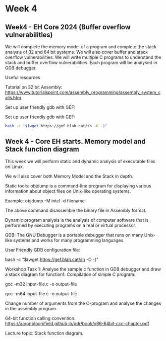 # Week 4

## Week4 - EH Core 2024 (Buffer overflow vulnerabilities)

We will complete the memory model of a program and complete the stack analysis of 32 and 64 bit systems. We will also cover buffer and stack overflow vulnerabilities. We will write multiple C programs to understand the stack and buffer overflow vulnerabilities. Each program will be analysed in GDB debugger.


Useful resources

Tutorial on 32 bit Assembly: <https://www.tutorialspoint.com/assembly_programming/assembly_system_calls.htm>

Set up user friendly gdb with GEF:

Set up user friendly gdb with GEF:

```bash
bash -c "$(wget https://gef.blah.cat/sh -O -)"
```

 ## Week 4 - Core EH starts. Memory model and Stack function diagram

This week we will perform static and dynamic analysis of executable files on Linux.

We will also cover both Memory Model and the Stack in depth.

Static tools: objdump is a command-line program for displaying various information about object files on Unix-like operating systems.  

Example: objdump -M intel -d filename

The above command disassemble the binary file in Assembly format.

Dynamic program analysis is the analysis of computer software that is performed by executing programs on a real or virtual processor. 

GDB: The GNU Debugger is a portable debugger that runs on many Unix-like systems and works for many programming languages

User Friendly GDB configuration file:

bash -c "$(wget https://gef.blah.cat/sh -O -)"


Workshop Task 1:  Analyse the sample.c function in GDB debugger and draw a stack diagram for function1.
Compilation of simple C program: 

gcc -m32 input-file.c -o output-file

gcc -m64 input-file.c -o output-file

Change number of arguments from the C-program and analyse the changes in the assembly program.

64-bit function calling convention.
https://aaronbloomfield.github.io/pdr/book/x86-64bit-ccc-chapter.pdf

Lecture topic: Stack function diagram.

